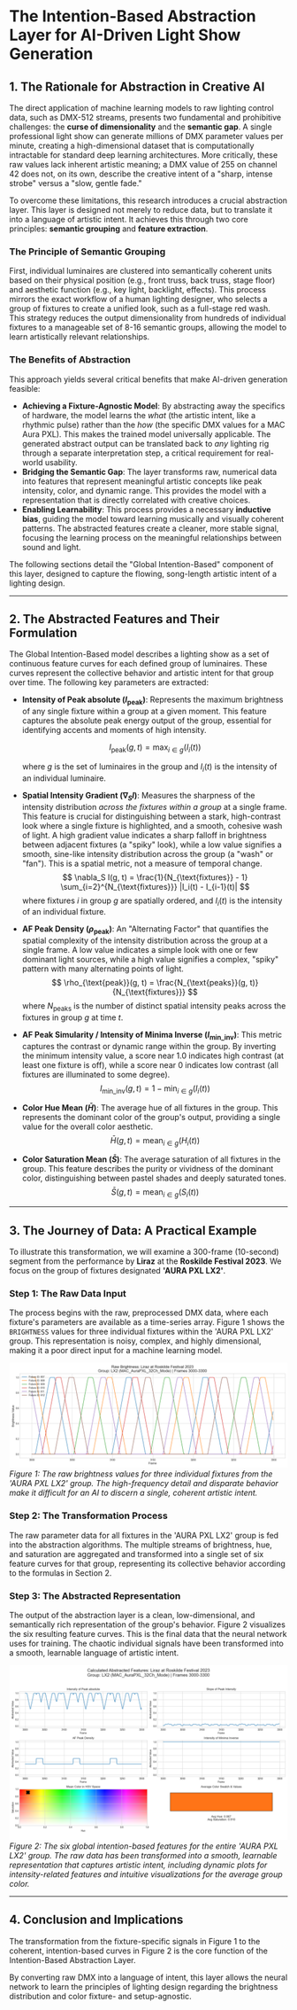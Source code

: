 # The Intention-Based Abstraction Layer for AI-Driven Light Show Generation

## 1. The Rationale for Abstraction in Creative AI

The direct application of machine learning models to raw lighting control data, such as DMX-512 streams, presents two fundamental and prohibitive challenges: the **curse of dimensionality** and the **semantic gap**. A single professional light show can generate millions of DMX parameter values per minute, creating a high-dimensional dataset that is computationally intractable for standard deep learning architectures. More critically, these raw values lack inherent artistic meaning; a DMX value of 255 on channel 42 does not, on its own, describe the creative intent of a "sharp, intense strobe" versus a "slow, gentle fade."

To overcome these limitations, this research introduces a crucial abstraction layer. This layer is designed not merely to reduce data, but to translate it into a language of artistic intent. It achieves this through two core principles: **semantic grouping** and **feature extraction**.

### The Principle of Semantic Grouping
First, individual luminaires are clustered into semantically coherent units based on their physical position (e.g., front truss, back truss, stage floor) and aesthetic function (e.g., key light, backlight, effects). This process mirrors the exact workflow of a human lighting designer, who selects a group of fixtures to create a unified look, such as a full-stage red wash. This strategy reduces the output dimensionality from hundreds of individual fixtures to a manageable set of 8-16 semantic groups, allowing the model to learn artistically relevant relationships.

### The Benefits of Abstraction
This approach yields several critical benefits that make AI-driven generation feasible:

*   **Achieving a Fixture-Agnostic Model**: By abstracting away the specifics of hardware, the model learns the *what* (the artistic intent, like a rhythmic pulse) rather than the *how* (the specific DMX values for a MAC Aura PXL). This makes the trained model universally applicable. The generated abstract output can be translated back to *any* lighting rig through a separate interpretation step, a critical requirement for real-world usability.
*   **Bridging the Semantic Gap**: The layer transforms raw, numerical data into features that represent meaningful artistic concepts like peak intensity, color, and dynamic range. This provides the model with a representation that is directly correlated with creative choices.
*   **Enabling Learnability**: This process provides a necessary **inductive bias**, guiding the model toward learning musically and visually coherent patterns. The abstracted features create a cleaner, more stable signal, focusing the learning process on the meaningful relationships between sound and light.

The following sections detail the "Global Intention-Based" component of this layer, designed to capture the flowing, song-length artistic intent of a lighting design.

---

## 2. The Abstracted Features and Their Formulation

The Global Intention-Based model describes a lighting show as a set of continuous feature curves for each defined group of luminaires. These curves represent the collective behavior and artistic intent for that group over time. The following key parameters are extracted:

*   **Intensity of Peak absolute ($I_{\text{peak}}$)**: Represents the maximum brightness of any single fixture within a group at a given moment. This feature captures the absolute peak energy output of the group, essential for identifying accents and moments of high intensity.
  
    $$
    I_{\text{peak}}(g, t) = \max_{i \in g}(I_i(t))
    $$
        
    where $g$ is the set of luminaires in the group and $I_i(t)$ is the intensity of an individual luminaire.


*   **Spatial Intensity Gradient ($\nabla_S I$)**: Measures the sharpness of the intensity distribution *across the fixtures within a group* at a single frame. This feature is crucial for distinguishing between a stark, high-contrast look where a single fixture is highlighted, and a smooth, cohesive wash of light. A high gradient value indicates a sharp falloff in brightness between adjacent fixtures (a "spiky" look), while a low value signifies a smooth, sine-like intensity distribution across the group (a "wash" or "fan"). This is a spatial metric, not a measure of temporal change.
    $$
    \nabla_S I(g, t) = \frac{1}{N_{\text{fixtures}} - 1} \sum_{i=2}^{N_{\text{fixtures}}} |I_i(t) - I_{i-1}(t)|
    $$
    where fixtures $i$ in group $g$ are spatially ordered, and $I_i(t)$ is the intensity of an individual fixture.

*   **AF Peak Density ($\rho_{\text{peak}}$)**: An "Alternating Factor" that quantifies the spatial complexity of the intensity distribution across the group at a single frame. A low value indicates a simple look with one or few dominant light sources, while a high value signifies a complex, "spiky" pattern with many alternating points of light.
    $$
    \rho_{\text{peak}}(g, t) = \frac{N_{\text{peaks}}(g, t)}{N_{\text{fixtures}}}
    $$
    where $N_{\text{peaks}}$ is the number of distinct spatial intensity peaks across the fixtures in group $g$ at time $t$.

*   **AF Peak Simularity / Intensity of Minima Inverse ($I_{\text{min\_inv}}$)**: This metric captures the contrast or dynamic range within the group. By inverting the minimum intensity value, a score near 1.0 indicates high contrast (at least one fixture is off), while a score near 0 indicates low contrast (all fixtures are illuminated to some degree).
    $$
    I_{\text{min\_inv}}(g, t) = 1 - \min_{i \in g}(I_i(t))
    $$

*   **Color Hue Mean ($\bar{H}$)**: The average hue of all fixtures in the group. This represents the dominant color of the group's output, providing a single value for the overall color aesthetic.
    $$
    \bar{H}(g, t) = \text{mean}_{i \in g}(H_i(t))
    $$


*   **Color Saturation Mean ($\bar{S}$)**: The average saturation of all fixtures in the group. This feature describes the purity or vividness of the dominant color, distinguishing between pastel shades and deeply saturated tones.
    $$
    \bar{S}(g, t) = \text{mean}_{i \in g}(S_i(t))
    $$

---

## 3. The Journey of Data: A Practical Example

To illustrate this transformation, we will examine a 300-frame (10-second) segment from the performance by **Liraz** at the **Roskilde Festival 2023**. We focus on the group of fixtures designated **'AURA PXL LX2'**.

### Step 1: The Raw Data Input

The process begins with the raw, preprocessed DMX data, where each fixture's parameters are available as a time-series array. Figure 1 shows the `BRIGHTNESS` values for three individual fixtures within the 'AURA PXL LX2' group. This representation is noisy, complex, and highly dimensional, making it a poor direct input for a machine learning model.

![Raw Brightness Plot](Figure_CustomRaw.png)
*Figure 1: The raw brightness values for three individual fixtures from the 'AURA PXL LX2' group. The high-frequency detail and disparate behavior make it difficult for an AI to discern a single, coherent artistic intent.*

### Step 2: The Transformation Process

The raw parameter data for all fixtures in the 'AURA PXL LX2' group is fed into the abstraction algorithms. The multiple streams of brightness, hue, and saturation are aggregated and transformed into a single set of six feature curves for that group, representing its collective behavior according to the formulas in Section 2.

### Step 3: The Abstracted Representation

The output of the abstraction layer is a clean, low-dimensional, and semantically rich representation of the group's behavior. Figure 2 visualizes the six resulting feature curves. This is the final data that the neural network uses for training. The chaotic individual signals have been transformed into a smooth, learnable language of artistic intent.

![Abstracted Features Plot](Figure_AbstractedData.png)
*Figure 2: The six global intention-based features for the entire 'AURA PXL LX2' group. The raw data has been transformed into a smooth, learnable representation that captures artistic intent, including dynamic plots for intensity-related features and intuitive visualizations for the average group color.*

---

## 4. Conclusion and Implications

The transformation from the fixture-specific signals in Figure 1 to the coherent, intention-based curves in Figure 2 is the core function of the Intention-Based Abstraction Layer.

By converting raw DMX into a language of intent, this layer allows the neural network to learn the principles of lighting design regarding the brightness distribution and color fixture- and setup-agnostic.   
